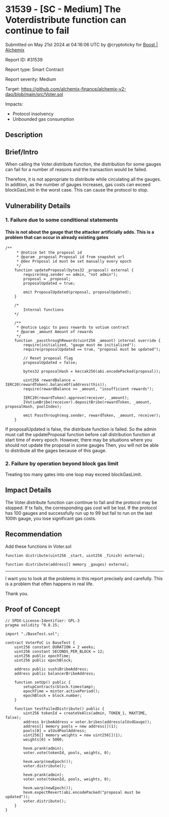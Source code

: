 # 31539 - \[SC - Medium] The Voterdistribute function can continue to fail

Submitted on May 21st 2024 at 04:16:06 UTC by @cryptoticky for [Boost | Alchemix](https://immunefi.com/bounty/alchemix-boost/)

Report ID: #31539

Report type: Smart Contract

Report severity: Medium

Target: https://github.com/alchemix-finance/alchemix-v2-dao/blob/main/src/Voter.sol

Impacts:

* Protocol insolvency
* Unbounded gas consumption

## Description

## Brief/Intro

When calling the Voter.distribute function, the distribution for some gauges can fail for a number of reasons and the transaction would be failed.

Therefore, it is not appropriate to distribute while circulating all the gauges. In addition, as the number of gauges increases, gas costs can exceed blockGasLimit in the worst case. This can cause the protocol to stop.

## Vulnerability Details

### 1. Failure due to some conditional statements

#### This is not about the gauge that the attacker artificially adds. This is a problem that can occur in already existing gates

```
/**
     * @notice Set the proposal id
     * @param _proposal Proposal id from snapshot url
     * @dev Proposal id must be set manually every epoch
     */
    function updateProposal(bytes32 _proposal) external {
        require(msg.sender == admin, "not admin");
        proposal = _proposal;
        proposalUpdated = true;

        emit ProposalUpdated(proposal, proposalUpdated);
    }

    /*
        Internal functions
    */

    /**
     * @notice Logic to pass rewards to votium contract
     * @param _amount Amount of rewards
     */
    function _passthroughRewards(uint256 _amount) internal override {
        require(initialized, "gauge must me initialized");
        require(proposalUpdated == true, "proposal must be updated");

        // Reset proposal flag
        proposalUpdated = false;

        bytes32 proposalHash = keccak256(abi.encodePacked(proposal));

        uint256 rewardBalance = IERC20(rewardToken).balanceOf(address(this));
        require(rewardBalance >= _amount, "insufficient rewards");

        IERC20(rewardToken).approve(receiver, _amount);
        IVotiumBribe(receiver).depositBribe(rewardToken, _amount, proposalHash, poolIndex);

        emit Passthrough(msg.sender, rewardToken, _amount, receiver);
    }
```

If proposalUpdated is false, the distribute function is failed. So the admin must call the updateProposal function before call distribution function at start time of every epoch. However, there may be situations where you should not update the proposal in some gauges Then, you will not be able to distribute all the gages because of this gauge.

### 2. Failure by operation beyond block gas limit

Treating too many gates into one loop may exceed blockGasLimit.

## Impact Details

The Voter.distribute function can continue to fail and the protocol may be stopped. If tx fails, the corresponding gas cost will be lost. If the protocol has 100 gauges and successfully run up to 99 but fail to run on the last 100th gauge, you lose significant gas costs.

## Recommendation

Add these functions in Voter.sol

```
function distribute(uint256 _start, uint256 _finish) external;
```

```
function distribute(address[] memory _gauges) external;
```

***

I want you to look at the problems in this report precisely and carefully. This is a problem that often happens in real life.

Thank you.

## Proof of Concept

```
// SPDX-License-Identifier: GPL-3
pragma solidity ^0.8.15;

import "./BaseTest.sol";

contract VoterPoC is BaseTest {
    uint256 constant DURATION = 2 weeks;
    uint256 constant SECONDS_PER_BLOCK = 12;
    uint256 public epochTime;
    uint256 public epochBlock;

    address public sushiBribeAddress;
    address public balancerBribeAddress;

    function setUp() public {
        setupContracts(block.timestamp);
        epochTime = minter.activePeriod();
        epochBlock = block.number;
    }

    function testFailedDistribute() public {
        uint256 tokenId = createVeAlcx(admin, TOKEN_1, MAXTIME, false);
        address bribeAddress = voter.bribes(address(alUsdGauge));
        address[] memory pools = new address[](1);
        pools[0] = alUsdPoolAddress;
        uint256[] memory weights = new uint256[](1);
        weights[0] = 5000;

        hevm.prank(admin);
        voter.vote(tokenId, pools, weights, 0);

        hevm.warp(newEpoch());
        voter.distribute();

        hevm.prank(admin);
        voter.vote(tokenId, pools, weights, 0);

        hevm.warp(newEpoch());
        hevm.expectRevert(abi.encodePacked("proposal must be updated"));
        voter.distribute();
    }
}
```
